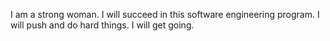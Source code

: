 I am a strong woman. 
I will succeed in this software engineering program.
I will push and do hard things.
I will get going.

